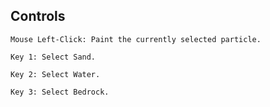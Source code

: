 Controls
---
    Mouse Left-Click: Paint the currently selected particle.

    Key 1: Select Sand.

    Key 2: Select Water.

    Key 3: Select Bedrock.
